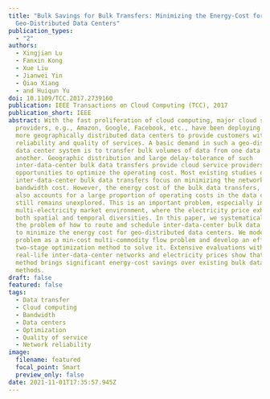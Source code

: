 ```yaml
---
title: "Bulk Savings for Bulk Transfers: Minimizing the Energy-Cost for
  Geo-Distributed Data Centers"
publication_types:
  - "2"
authors:
  - Xingjian Lu
  - Fanxin Kong
  - Xue Liu
  - Jianwei Yin
  - Qiao Xiang
  - and Huiqun Yu
doi: 10.1109/TCC.2017.2739160
publication: IEEE Transactions on Cloud Computing (TCC), 2017
publication_short: IEEE
abstract: With the fast proliferation of cloud computing, major cloud service
  providers, e.g., Amazon, Google, Facebook, etc., have been deploying more and
  more geographically distributed data centers to provide customers with better
  reliability and quality of services. A basic demand in such a geo-distributed
  data center system is to transfer bulk volumes of data from one data center to
  another. Geographic distribution and large delay-tolerance of such
  inter-data-center bulk data transfers provide cloud service providers
  opportunities to optimize the operating cost. Most existing studies on
  inter-data-center bulk data transfers focus on minimizing the network
  bandwidth cost. However, the energy cost of the bulk data transfers, which
  also accounts for a large proportion of operating costs in the data centers,
  still remains unexplored. This is an important problem, especially in the
  multi-electricity market environment, where the electricity price exhibits
  both spatial and temporal diversities. In this paper, we systematically study
  the problem of how to route and schedule inter-data-center bulk data transfers
  to minimize the energy cost for geo-distributed data centers. We model this
  problem as a min-cost multi-commodity flow problem and develop an efficient
  two-stage optimization method to solve it. Extensive evaluations with
  real-life inter-data-center networks and electricity prices show that our
  method brings significant energy-cost savings over existing bulk data transfer
  methods.
draft: false
featured: false
tags:
  - Data transfer
  - Cloud computing
  - Bandwidth
  - Data centers
  - Optimization
  - Quality of service
  - Network reliability
image:
  filename: featured
  focal_point: Smart
  preview_only: false
date: 2021-11-01T17:35:57.945Z
---
```

